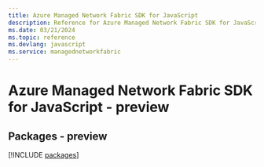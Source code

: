 ```yaml
---
title: Azure Managed Network Fabric SDK for JavaScript
description: Reference for Azure Managed Network Fabric SDK for JavaScript
ms.date: 03/21/2024
ms.topic: reference
ms.devlang: javascript
ms.service: managednetworkfabric
---
```

# Azure Managed Network Fabric SDK for JavaScript - preview
## Packages - preview
[!INCLUDE [packages](managed-network-fabric-index.md)]